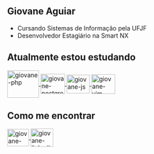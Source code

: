 ## Giovane Aguiar
- Cursando Sistemas de Informação pela UFJF
- Desenvolvedor Estagiário na Smart NX

 ## Atualmente estou estudando



<a href="#" target="_blank">
<img align="center" alt="giovane-php" height="63" width="73" src="https://cdn.jsdelivr.net/gh/devicons/devicon/icons/php/php-original.svg" style="max-width:100%;">
</a>


<a href="#" target="_blank">
<img align="center" alt="giovane-postgresql" height="46" width=56" src="https://cdn.jsdelivr.net/gh/devicons/devicon/icons/postgresql/postgresql-original.svg" style="max-width:100%;">
</a>

<!-- 
<a href="#" target="_blank">
<img align="center" alt="giovane-asterisk" height="43" width="53" src="https://www.asterisk.org/wp-content/uploads/asterisk-logo.png" style="max-width:100%;">
</a> 
-->

<a href="#" target="_blank">
<img align="center" alt="giovane-js" height="43" width="53" src="https://cdn.jsdelivr.net/gh/devicons/devicon/icons/javascript/javascript-original.svg" style="max-width:100%;">
</a>

<a href="#" target="_blank">
<img align="center" alt="giovane-vim" height="45" width="55" src="https://cdn.jsdelivr.net/gh/devicons/devicon/icons/vim/vim-original.svg" style="max-width:100%;">
</a>


## Como me encontrar

<a href="mailto:giovaneaguiar@ice.ufjf.br" target="_blank">
<img align="center" alt="giovane-email" height="40" width="50" src="https://cdn.jsdelivr.net/gh/devicons/devicon/icons/google/google-original.svg" style="max-width:100%"
</a> 

<a href="https://www.linkedin.com/in/giovane-aguiar/" target="_blank">
<img align="center" alt="giovane-linkedin" height="42" width="52" src="https://cdn.jsdelivr.net/gh/devicons/devicon/icons/linkedin/linkedin-original.svg" style="max-width:100%;">
</a>


  


<!--

##

[![Top Langs](https://github-readme-stats.vercel.app/api/top-langs/?username=giovaneaguiar&layout=compact&theme=dark&langs_count=6&count_private=true)](https://github.com/anuraghazra/github-readme-stats)



 
[![Linkedin Badge](https://img.shields.io/badge/-Giovane%20Aguiar-6633cc?style=flat-square&logo=Linkedin&logoColor=white&link=https://www.linkedin.com/in/giovane-aguiar/)](https://www.linkedin.com/in/giovane-aguiar/)  -
[![Gmail Badge](https://img.shields.io/badge/-giovaneaguiar@ice.ufjf.br-6633cc?style=flat-square&logo=Gmail&logoColor=white&link=mailto:giovaneaguiar@ice.ufjf.br)](mailto:giovaneaguiar@ice.ufjf.br)
-->
<!--
**giovaneaguiar/giovaneaguiar** is a ✨ _special_ ✨ repository because its `README.md` (this file) appears on your GitHub profile.

Here are some ideas to get you started:

- 🔭 I’m currently working on ...
- 🌱 I’m currently learning ...
- 👯 I’m looking to collaborate on ...
- 🤔 I’m looking for help with ...
- 💬 Ask me about ...
- 📫 How to reach me: ...
- 😄 Pronouns: ...
- ⚡ Fun fact: ...
-->

